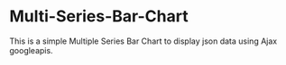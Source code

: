 # Multi-Series-Bar-Chart
This is a simple Multiple Series Bar Chart to display json data using Ajax googleapis.
